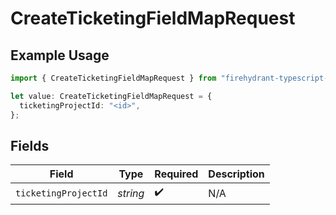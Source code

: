 # CreateTicketingFieldMapRequest

## Example Usage

```typescript
import { CreateTicketingFieldMapRequest } from "firehydrant-typescript-sdk/models/operations";

let value: CreateTicketingFieldMapRequest = {
  ticketingProjectId: "<id>",
};
```

## Fields

| Field                | Type                 | Required             | Description          |
| -------------------- | -------------------- | -------------------- | -------------------- |
| `ticketingProjectId` | *string*             | :heavy_check_mark:   | N/A                  |